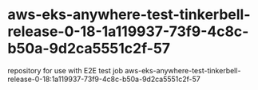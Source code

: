 # aws-eks-anywhere-test-tinkerbell-release-0-18-1a119937-73f9-4c8c-b50a-9d2ca5551c2f-57
repository for use with E2E test job aws-eks-anywhere-test-tinkerbell-release-0-18:1a119937-73f9-4c8c-b50a-9d2ca5551c2f-57

